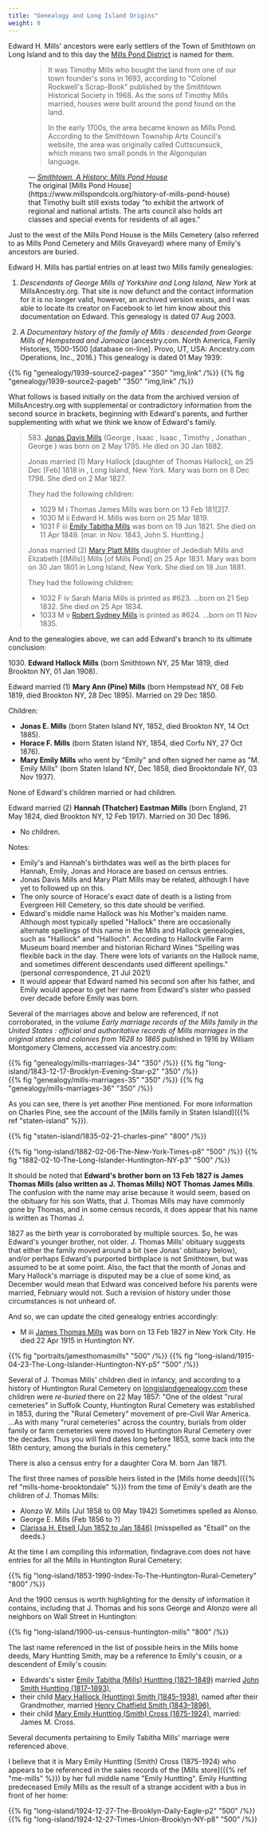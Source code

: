 ```yaml
---
title: "Genealogy and Long Island Origins"
weight: 8
---
```



Edward H. Mills' ancestors were early settlers of the Town of Smithtown on Long Island and to this day the [Mills Pond District](https://en.wikipedia.org/wiki/Mills_Pond_District_(St._James,_New_York)) is named for them.

<!--more-->

<figure class="quote-only">
 <blockquote>
<p>It was Timothy Mills who bought the land from one of our town founder's sons in 1693, according to "Colonel Rockwell's Scrap-Book" published by the Smithtown Historical Society in 1968. As the sons of Timothy Mills married, houses were built around the pond found on the land.
</p>
<p>
In the early 1700s, the area became known as Mills Pond. According to the Smithtown Township Arts Council's website, the area was originally called Cuttscunsuck, which means two small ponds in the Algonquian language.
</p>
 </blockquote>
 <figcaption>
 <cite>— <a href="https://patch.com/new-york/smithtown/smithtown-a-history-mills-pond-house">Smithtown, A History: Mills Pond House</a>
 </cite>
 </figcaption>
 <footer>
 The original [Mills Pond House](https://www.millspondcols.org/history-of-mills-pond-house) that Timothy built still exists today "to exhibit the artwork of regional and national artists. The arts council also holds art classes and special events for residents of all ages." 
 </footer>
</figure>

Just to the west of the Mills Pond House is the Mills Cemetery (also referred to as Mills Pond Cemetery and Mills Graveyard) where many of Emily's ancestors are buried. 

Edward H. Mills has partial entries on at least two Mills family genealogies:
 
1. *Descendants of George Mills of Yorkshire and Long Island, New York* at MillsAncestry.org. That site is now defunct and the contact information for it is no longer valid, however, an archived version exists, and I was able to locate its creator on Facebook to let him know about this documentation on Edward. This genealogy is dated 07 Aug 2003.

2. *A Documentary history of the family of Mills : descended from George Mills of Hempstead and Jamaica* (ancestry.com. North America, Family Histories, 1500-1500 [database on-line]. Provo, UT, USA: Ancestry.com Operations, Inc., 2016.) This genealogy is dated 01 May 1939:

<div class="cols">
{{% fig "genealogy/1939-source2-pagea" "350" "img,link" /%}}
{{% fig "genealogy/1939-source2-pageb" "350" "img,link" /%}}
</div>

What follows is based initially on the data from the archived version of MillsAncestry.org with supplemental or contradictory information from the second source in brackets, beginning with Edward's parents, and further supplementing with what we think we know of Edward's family.

<blockquote class="quote-only">

<span>583.</span> [Jonas Davis Mills](https://www.findagrave.com/memorial/138421270/%20jonas-d.-mills) (George , Isaac , Isaac , Timothy , Jonathan , George ) was born on 2 May 1795. He died on 30 Jan 1882.

Jonas married (1) Mary Hallock [daughter of Thomas Hallock], on 25 Dec [Feb] 1818 in , Long Island, New York. Mary was born on 8 Dec 1798. She died on 2 Mar 1827.

They had the following children:

- 1029	M	i	Thomas James Mills was born on 13 Feb 181[2]7.
- 1030	M	ii	Edward H. Mills was born on 25 Mar 1819.
- 1031	F	iii	[Emily Tabitha Mills](https://www.findagrave.com/memorial/23991494/emily-tabitha-huntting) was born on 19 Jun 1821. She died on 11 Apr 1849. [mar. in Nov. 1843, John S. Huntting.]

Jonas married (2) [Mary Platt Mills](https://www.findagrave.com/memorial/138421346/mary-p.-mills) daughter of Jedediah Mills and Elizabeth [(Mills)] Mills [of Mills Pond] on 25 Apr 1831. Mary was born on 30 Jan 1801 in Long Island, New York. She died on 18 Jun 1881.

They had the following children:

- 1032	F	iv	Sarah Maria Mills is printed as #623. ...born on 21 Sep 1832. She died on 25 Apr 1834.
- 1033	M	v	[Robert Sydney Mills](https://www.findagrave.com/memorial/29864008/robert-sydney-mills) is printed as #624. ...born on 11 Nov 1835.
</blockquote>

And to the genealogies above, we can add Edward's branch to its ultimate conclusion:

<span>1030.</span> **Edward Hallock Mills** (born Smithtown NY, 25 Mar 1819, died Brookton NY, 01 Jan 1908).

Edward married (1) **Mary Ann (Pine) Mills** (born Hempstead NY, 08 Feb 1819, died Brookton NY, 28 Dec 1895). Married on 29 Dec 1850. 

Children:
  - **Jonas E. Mills** (born Staten Island NY, 1852, died Brookton NY, 14 Oct 1885).
  - **Horace F. Mills** (born Staten Island NY, 1854, died Corfu NY, 27 Oct 1876).
  - **Mary Emily Mills** who went by "Emily" and often signed her name as "M. Emily Mills" (born Staten Island NY, Dec 1858, died Brooktondale NY, 03 Nov 1937).
  
None of Edward's children married or had children.

Edward married (2) **Hannah (Thatcher) Eastman Mills** (born England, 21 May 1824, died Brookton NY, 12 Feb 1917). Married on 30 Dec 1896. 

  - No children.

Notes:
  - Emily's and Hannah's birthdates was well as the birth places for Hannah, Emily, Jonas and Horace are based on census entries.
  - Jonas Davis Mills and Mary Platt Mills may be related, although I have yet to followed up on this. 
  - The only source of Horace's exact date of death is a listing from Evergreen Hill Cemetery, so this date should be verified.
  - Edward's middle name Hallock was his Mother's maiden name. Although most typically spelled "Hallock" there are occasionally alternate spellings of this name in the Mills and Hallock genealogies, such as "Halliock" and "Hallioch". According to Hallockville Farm Museum board member and historian Richard Wines "Spelling was flexible back in the day. There were lots of variants on the Hallock name, and sometimes different descendants used different spellings." (personal correspondence, 21 Jul 2021)
  - It would appear that Edward named his second son after his father, and Emily would appear to get her name from Edward's sister who passed over decade before Emily was born. 

Several of the marriages above and below are referenced, if not corroborated, in the volume *Early marriage records of the Mills family in the United States : official and authoritative records of Mills marriages in the original states and colonies from 1628 to 1865* published in 1916 by William Montgomery Clemens, accessed via ancestry.com:

<div class="cols">
{{% fig "genealogy/mills-marriages-34" "350" /%}}
{{% fig "long-island/1843-12-17-Brooklyn-Evening-Star-p2" "350" /%}}
</div>
<div class="cols">
{{% fig "genealogy/mills-marriages-35" "350" /%}}
{{% fig "genealogy/mills-marriages-36" "350" /%}}
</div>

As you can see, there is yet another Pine mentioned. For more information on Charles Pine, see the account of the [Mills family in Staten Island]({{% ref "staten-island" %}}). 

{{% fig "staten-island/1835-02-21-charles-pine" "800" /%}}

{{% fig "long-island/1882-02-06-The-New-York-Times-p8" "500" /%}}
{{% fig "1882-02-10-The-Long-Islander-Huntington-NY-p3" "500" /%}}

It should be noted that **Edward's brother born on 13 Feb 1827 is James Thomas Mills (also written as J. Thomas Mills) NOT Thomas James Mills**. The confusion with the name may arise because it would seem, based on the obituary for his son Watts, that J. Thomas Mills may have commonly gone by Thomas, and in some census records, it does appear that his name is written as Thomas J.

1827 as the birth year is corroborated by multiple sources. So, he was Edward's younger brother, not older. J. Thomas Mills' obituary suggests that either the family moved around a bit (see Jonas' obituary below), and/or perhaps Edward's purported birthplace is not Smithtown, but was assumed to be at some point. Also, the fact that the month of Jonas and Mary Hallock's marriage is disputed may be a clue of some kind, as December would mean that Edward was conceived before his parents were married, February would not. Such a revision of history under those circumstances is not unheard of. 

And so, we can update the cited genealogy entries accordingly:

- M iii [James Thomas Mills](https://www.findagrave.com/memorial/74905990/james-thomas-mills) was born on 13 Feb 1827 in New York City. He died 22 Apr 1915 in Huntington NY. 

{{% fig "portraits/jamesthomasmills" "500" /%}}
{{% fig "long-island/1915-04-23-The-Long-Islander-Huntington-NY-p5" "500" /%}}
</div>

Several of J. Thomas Mills' children died in infancy, and according to a history of Huntington Rural Cemetery on [longislandgenealogy.com](http://longislandgenealogy.com/HuntingtonRural.html) these children were *re-buried* there on 22 May 1857: "One of the oldest "rural cemeteries" in Suffolk County, Huntington Rural Cemetery was established in 1853, during the "Rural Cemetery" movement of pre-Civil War America. ...As with many "rural cemeteries" across the country, burials from older family or farm cemeteries were moved to Huntington Rural Cemetery over the decades. Thus you will find dates long before 1853, some back into the 18th century, among the burials in this cemetery."

There is also a census entry for a daughter Cora M. born Jan 1871. 

The first three names of possible heirs listed in the [Mills home deeds]({{% ref "mills-home-brooktondale" %}}) from the time of Emily's death are the children of J. Thomas Mills:
  - Alonzo W. Mills (Jul 1858 to 09 May 1942) Sometimes spelled as Alonso.
  - George E. Mills (Feb 1856 to ?)
  - [Clarissa H. Etsell (Jun 1852 to Jan 1846)](https://www.findagrave.com/memorial/74907705/clarissa-h.-etsell) (misspelled as "Etsall" on the deeds.)

At the time I am compiling this information, findagrave.com does not have entries for all the Mills in Huntington Rural Cemetery:

{{% fig "long-island/1853-1990-Index-To-The-Huntington-Rural-Cemetery" "800" /%}}

And the 1900 census is worth highlighting for the density of information it contains, including that J. Thomas and his sons George and Alonzo were all neighbors on Wall Street in Huntington:

{{% fig "long-island/1900-us-census-huntington-mills" "800" /%}}

The last name referenced in the list of possible heirs in the Mills home deeds, Mary Huntting Smith, may be a reference to Emily's cousin, or a descendent of Emily's cousin:
  - Edwards's sister [Emily Tabitha (Mills) Huntting (1821–1849)](https://www.findagrave.com/memorial/23991494/emily-tabitha-huntting) married [John Smith Huntting (1817–1893)](https://www.findagrave.com/memorial/23991462/john-smith-huntting),
  - their child [Mary Halliock (Huntting) Smith (1845–1938)](https://www.findagrave.com/memorial/24792330/mary-halliock-smith), named after their Grandmother, married [Henry Chatfield Smith (1843–1896)](https://www.findagrave.com/memorial/24792299/henry-chatfield-smith),
  - their child [Mary Emily Huntting (Smith) Cross (1875-1924)](https://www.findagrave.com/memorial/24392636/mary-emily_huntting-cross), married: James M. Cross.

Several documents pertaining to Emily Tabitha Mills' marriage were referenced above.

I believe that it is Mary Emily Huntting (Smith) Cross (1875-1924) who appears to be referenced in the sales records of the [Mills store]({{% ref "me-mills" %}}) by her full middle name "Emily Huntting". Emily Huntting predeceased Emily Mills as the result of a strange accident with a bus in front of her home:

{{% fig "long-island/1924-12-27-The-Brooklyn-Daily-Eagle-p2" "500" /%}}
{{% fig "long-island/1924-12-27-Times-Union-Brooklyn-NY-p8" "500" /%}}



